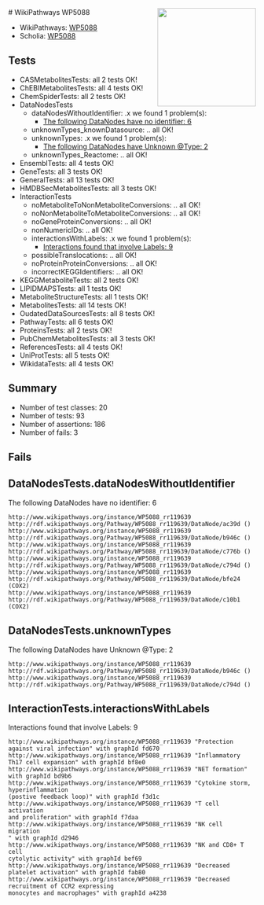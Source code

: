 <img style="float: right; width: 200px" src="https://upload.wikimedia.org/wikipedia/commons/thumb/8/83/Wplogo_with_text_500.png/640px-Wplogo_with_text_500.png" />
# WikiPathways WP5088

* WikiPathways: [WP5088](https://wikipathways.org/pathways/WP5088)
* Scholia: [WP5088](https://scholia.toolforge.org/wikipathways/WP5088)
## Tests
* CASMetabolitesTests: all 2 tests OK!
* ChEBIMetabolitesTests: all 4 tests OK!
* ChemSpiderTests: all 2 tests OK!
* DataNodesTests
    * dataNodesWithoutIdentifier: .x we found 1 problem(s):
        * [The following DataNodes have no identifier: 6](#d2d32fa5)
    * unknownTypes_knownDatasource: .. all OK!
    * unknownTypes: .x we found 1 problem(s):
        * [The following DataNodes have Unknown @Type: 2](#839973e0)
    * unknownTypes_Reactome: .. all OK!
* EnsemblTests: all 4 tests OK!
* GeneTests: all 3 tests OK!
* GeneralTests: all 13 tests OK!
* HMDBSecMetabolitesTests: all 3 tests OK!
* InteractionTests
    * noMetaboliteToNonMetaboliteConversions: .. all OK!
    * noNonMetaboliteToMetaboliteConversions: .. all OK!
    * noGeneProteinConversions: .. all OK!
    * nonNumericIDs: .. all OK!
    * interactionsWithLabels: .x we found 1 problem(s):
        * [Interactions found that involve Labels: 9](#630d2680)
    * possibleTranslocations: .. all OK!
    * noProteinProteinConversions: .. all OK!
    * incorrectKEGGIdentifiers: .. all OK!
* KEGGMetaboliteTests: all 2 tests OK!
* LIPIDMAPSTests: all 1 tests OK!
* MetaboliteStructureTests: all 1 tests OK!
* MetabolitesTests: all 14 tests OK!
* OudatedDataSourcesTests: all 8 tests OK!
* PathwayTests: all 6 tests OK!
* ProteinsTests: all 2 tests OK!
* PubChemMetabolitesTests: all 3 tests OK!
* ReferencesTests: all 4 tests OK!
* UniProtTests: all 5 tests OK!
* WikidataTests: all 4 tests OK!


## Summary

* Number of test classes: 20
* Number of tests: 93
* Number of assertions: 186
* Number of fails: 3

## Fails

<a name="d2d32fa5" />

## DataNodesTests.dataNodesWithoutIdentifier

The following DataNodes have no identifier: 6
```
http://www.wikipathways.org/instance/WP5088_rr119639 http://rdf.wikipathways.org/Pathway/WP5088_rr119639/DataNode/ac39d ()
http://www.wikipathways.org/instance/WP5088_rr119639 http://rdf.wikipathways.org/Pathway/WP5088_rr119639/DataNode/b946c ()
http://www.wikipathways.org/instance/WP5088_rr119639 http://rdf.wikipathways.org/Pathway/WP5088_rr119639/DataNode/c776b ()
http://www.wikipathways.org/instance/WP5088_rr119639 http://rdf.wikipathways.org/Pathway/WP5088_rr119639/DataNode/c794d ()
http://www.wikipathways.org/instance/WP5088_rr119639 http://rdf.wikipathways.org/Pathway/WP5088_rr119639/DataNode/bfe24 (COX2)
http://www.wikipathways.org/instance/WP5088_rr119639 http://rdf.wikipathways.org/Pathway/WP5088_rr119639/DataNode/c10b1 (COX2)
```

<a name="839973e0" />

## DataNodesTests.unknownTypes

The following DataNodes have Unknown @Type: 2
```
http://www.wikipathways.org/instance/WP5088_rr119639 http://rdf.wikipathways.org/Pathway/WP5088_rr119639/DataNode/b946c ()
http://www.wikipathways.org/instance/WP5088_rr119639 http://rdf.wikipathways.org/Pathway/WP5088_rr119639/DataNode/c794d ()
```

<a name="630d2680" />

## InteractionTests.interactionsWithLabels

Interactions found that involve Labels: 9
```
http://www.wikipathways.org/instance/WP5088_rr119639 "Protection against viral infection" with graphId fd670
http://www.wikipathways.org/instance/WP5088_rr119639 "Inflammatory Th17 cell expansion" with graphId bf8e0
http://www.wikipathways.org/instance/WP5088_rr119639 "NET formation" with graphId bd9b6
http://www.wikipathways.org/instance/WP5088_rr119639 "Cytokine storm, hyperinflammation 
(postive feedback loop)" with graphId f3d1c
http://www.wikipathways.org/instance/WP5088_rr119639 "T cell activation 
and proliferation" with graphId f7daa
http://www.wikipathways.org/instance/WP5088_rr119639 "NK cell migration
" with graphId d2946
http://www.wikipathways.org/instance/WP5088_rr119639 "NK and CD8+ T cell 
cytolytic activity" with graphId bef69
http://www.wikipathways.org/instance/WP5088_rr119639 "Decreased platelet activation" with graphId fab80
http://www.wikipathways.org/instance/WP5088_rr119639 "Decreased recruitment of CCR2 expressing 
monocytes and macrophages" with graphId a4238
```


